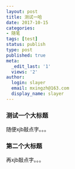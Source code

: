```yaml
---
layout: post
title: 测试一哈
date: 2017-10-15
categories:
- 随笔
tags: [test]
status: publish
type: post
published: true
meta:
  _edit_last: '1'
  views: '2'
author:
  login: slayer
  email: mxingzh@163.com
  display_name: slayer
---
```


### 测试一个大标题
随便xjb敲点字。。。

### 第二个大标题
再xjb敲点字。。。

